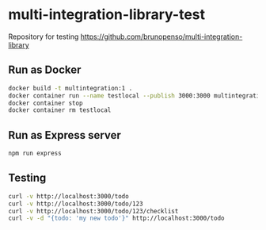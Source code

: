 # multi-integration-library-test

Repository for testing https://github.com/brunopenso/multi-integration-library

## Run as Docker

```bash
docker build -t multintegration:1 .
docker container run --name testlocal --publish 3000:3000 multintegration:1
docker container stop
docker container rm testlocal
```

## Run as Express server

```bash
npm run express
```

## Testing

```bash
curl -v http://localhost:3000/todo
curl -v http://localhost:3000/todo/123
curl -v http://localhost:3000/todo/123/checklist
curl -v -d "{todo: 'my new todo'}" http://localhost:3000/todo
```
